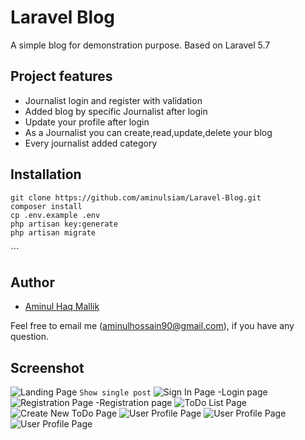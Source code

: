 # Laravel Blog

A simple blog for demonstration purpose. Based on Laravel 5.7

## Project features

- Journalist login and register with validation 
- Added blog by specific Journalist after login
- Update your profile after login  
- As a Journalist you can create,read,update,delete your blog
- Every journalist added category

<!-- ## Demo

You can try the live demo : [http://gentle-everglades-40337.herokuapp.com/](http://gentle-everglades-40337.herokuapp.com/)
 -->
 
<!-- ## Demo login info

user: contact@milon.im | password: password

 -->
## Installation

```
git clone https://github.com/aminulsiam/Laravel-Blog.git 
composer install
cp .env.example .env
php artisan key:generate
php artisan migrate
```

<!-- If you want dummy data, then run this-

```
php artisan db:seed --class=DummyDataSeeder
 -->```
<!-- 
## API Endpoints

This projects exposes some API endpoints. You could request those endpoints with the `api_token` passed as query parameters, like this- `/api/tags?api_token=YOUR_API_KEY`. The API key could be obtained from `/api/auth/token` endpoint. Available endpoints are-

```
/api/auth/token
/api/auth/reset-password
/api/auth/change-password

/api/tags
/api/categories
/api/users     // only accessible by admin
/api/posts
``` -->

## Author

- [Aminul Haq Mallik](https://aminulsiam.github.io/)

Feel free to email me (aminulhossain90@gmail.com), if you have any question.

## Screenshot

![Landing Page](/screenshot/ss1.png)
 ``` Show single post ```
![Sign In Page](/screenshot/ss2.png)
-Login page
![Registration Page](/screenshot/ss3.png)
-Registration page
![ToDo List Page](/screenshot/ss4.png)
![Create New ToDo Page](/screenshot/ss5.png)
![User Profile Page](/screenshot/ss6.png)
![User Profile Page](/screenshot/ss7.png)
![User Profile Page](/screenshot/ss8.png)